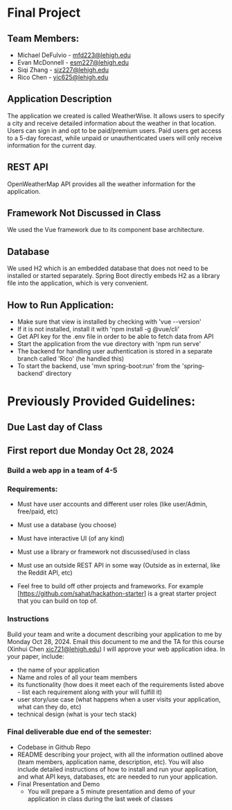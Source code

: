 # Final Project
## Team Members:
* Michael DeFulvio - mfd223@lehigh.edu
* Evan McDonnell - esm227@lehigh.edu
* Siqi Zhang - siz227@lehigh.edu
* Rico Chen - yic625@lehigh.edu

## Application Description
The application we created is called WeatherWise. It allows users to specify a city and receive detailed information about the weather in that location. Users can sign in and opt to be paid/premium users. Paid users get access to a 5-day forecast, while unpaid or unauthenticated users will only receive information for the current day.

## REST API
OpenWeatherMap API provides all the weather information for the application.

## Framework Not Discussed in Class
We used the Vue framework due to its component base architecture.

## Database
We used H2 which is an embedded database that does not need to be installed or started separately. Spring Boot directly embeds H2 as a library file into the application, which is very convenient. 

## How to Run Application:

* Make sure that view is installed by checking with 'vue --version'
* If it is not installed, install it with 'npm install -g @vue/cli'
* Get API key for the .env file in order to be able to fetch data from API
* Start the application from the vue directory with 'npm run serve'
* The backend for handling user authentication is stored in a separate branch called 'Rico' (he handled this)
* To start the backend, use 'mvn spring-boot:run' from the 'spring-backend' directory


# Previously Provided Guidelines:

## Due Last day of Class
## First report due Monday Oct 28, 2024

### Build a web app in a team of 4-5

### Requirements:
* Must have user accounts and different user roles (like user/Admin, free/paid, etc)
* Must use a database (you choose)
* Must have interactive UI (of any kind)
* Must use a library or framework not discussed/used in class
* Must use an outside REST API in some way (Outside as in external, like the Reddit API, etc)

* Feel free to build off other projects and frameworks. For example [https://github.com/sahat/hackathon-starter] is a great starter project that you can build on top of. 

### Instructions
Build your team and write a document describing your application to me by Monday Oct 28, 2024. Email this document to me and the TA for this course (Xinhui Chen xic721@lehigh.edu)  I will approve your web application idea. In your paper, include:
* the name of your application
* Name and roles of all your team members
* its functionality (how does it meet each of the requirements listed above - list each requirement along with your will fulfill it)
* user story/use case (what happens when a user visits your application, what can they do, etc)
* technical design (what is your tech stack)


### Final deliverable due end of the semester:
* Codebase in Github Repo
* README describing your project, with all the information outlined above (team members, application name, description, etc). You will also include detailed instructions of how to install and run your application, and what API keys, databases, etc are needed to run your application.
* Final Presentation and Demo
  * You will prepare a 5 minute presentation and demo of your application in class during the last week of classes
